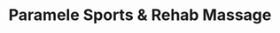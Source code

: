 ---
title: "Paramele Sports & Rehab Massage"
url: /gilbert/paramele-sports-and-rehab-massage/
shop: massage
---